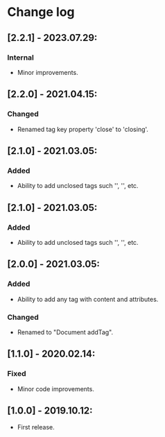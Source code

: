 # Change log

## [2.2.1] - 2023.07.29:
### Internal
- Minor improvements.

## [2.2.0] - 2021.04.15:
### Changed
- Renamed tag key property 'close' to 'closing'.

## [2.1.0] - 2021.03.05:
### Added
- Ability to add unclosed tags such '<link />', '<meta />', etc.

## [2.1.0] - 2021.03.05:
### Added
- Ability to add unclosed tags such '<link />', '<meta />', etc.

## [2.0.0] - 2021.03.05:
### Added
- Ability to add any tag with content and attributes.
### Changed
- Renamed to "Document addTag".

## [1.1.0] - 2020.02.14:
### Fixed
- Minor code improvements.

## [1.0.0] - 2019.10.12:
- First release.
